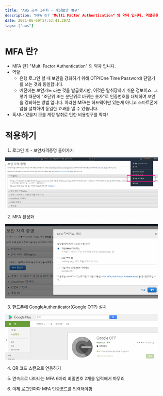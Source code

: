 ```yaml
---
title: "AWS 공부 1주차 - 계정보안 MFA"
description: "MFA 란? "Multi Factor Authentication" 의 약자 입니다. 역할은행 로그인 할 때 보안을 강화하기 위해 OTP(One Time Password) 단말기를 쓰는 것과 동일합니다. 예전에는 보안카드 라는 것을 발급했지만, 이것은 탈취당하기 쉬운 정"
date: 2021-06-09T17:53:41.297Z
tags: ["aws"]
---
```

# MFA 란?

- MFA 란? "Multi Factor Authentication" 의 약자 입니다. 
- 역할
  - 은행 로그인 할 때 보안을 강화하기 위해 OTP(One Time Password) 단말기를 쓰는 것과 동일합니다. 
  - 예전에는 보안카드 라는 것을 발급했지만, 이것은 탈취당하기 쉬운 정보이죠. 그렇기 때문에 "초단위 또는 분단위로 바뀌는 숫자"로 인증번호를 대체하여 보안을 강화하는 방법 입니다. 이러한 MFA는 하드웨어만 있는게 아니고 스마트폰에 앱을 설치하여 동일한 효과를 낼 수 있습니다.
- 혹시나 있을지 모를 계정 탈취로 인한 비용청구를 막자!



# 적용하기

1. 로그인 후 - 보안자격증명 들어가기

![](../images/79153957-f4e7-4e16-bfa1-fd40256214b2-image-20210610024524445.png)

2. MFA 활성화

![](../images/668db2ef-4036-4c97-addb-d49ddf73cd0b-image-20210610024636552.png)

3. 핸드폰에 GoogleAuthenticator(Google OTP) 설치

![](../images/6c41fece-1a15-4a10-a41a-5778743c69cb-image-20210610024943448.png)

4. QR 코드 스캔으로 연동하기

5. 연속으로 나타나는 MFA 6자리 비밀번호 2개를 입력해서 마무리

6. 이제 로그인마다 MFA 인증코드를 입력해야함


